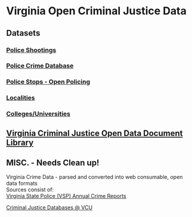Virginia Open Criminal Justice Data
========

## Datasets  
### [Police Shootings](https://github.com/jalbertbowden/va-crime/tree/master/shootings)  
### [Police Crime Database](https://github.com/jalbertbowden/va-crime/tree/master/police-crime-database)  
### [Police Stops - Open Policing](https://github.com/jalbertbowden/va-crime/tree/master/police-stops)  
### [Localities](https://github.com/jalbertbowden/va-crime/tree/master/localities)  
### [Colleges/Universities](https://github.com/jalbertbowden/va-crime/tree/master/colleges-universities)  

## [Virginia Criminal Justice Open Data Document Library](lib/readme.md)  




## MISC. - Needs Clean up!
Virginia Crime Data - parsed and converted into web consumable, open data formats  
Sources consist of:   
[Virginia State Police (VSP) Annual Crime Reports](http://www.vsp.state.va.us/Crime_in_Virginia.shtm)  

[Criminal Justice Databases @ VCU](https://apps.library.vcu.edu/dblist/category/133)  
